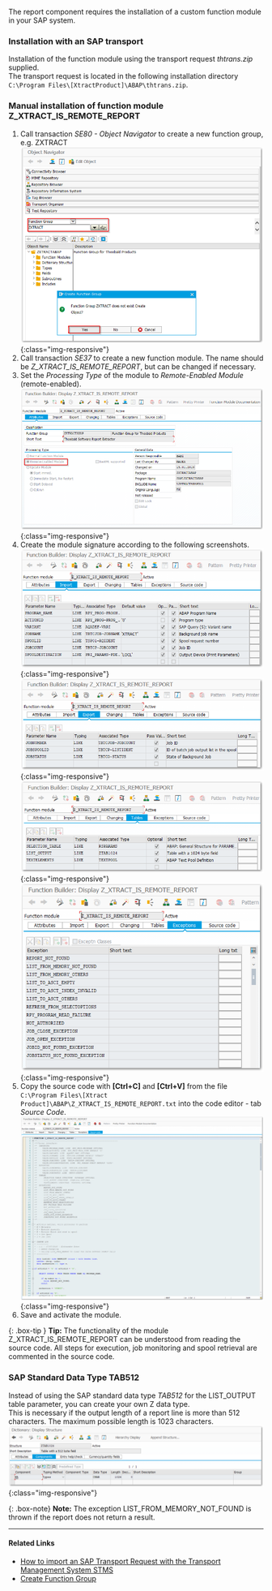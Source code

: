 The report component requires the installation of a custom function module in your SAP system.<br>

### Installation with an SAP transport
Installation of the function module using the transport request *thtrans.zip* supplied. <br> 
The transport request is located in the following installation directory `C:\Program Files\[XtractProduct]\ABAP\thtrans.zip`.

### Manual installation of function module Z_XTRACT_IS_REMOTE_REPORT

1. Call transaction *SE80 - Object Navigator* to create a new function group, e.g. ZXTRACT
![Create_new_function_group](/img/content/create_function_group.png){:class="img-responsive"}
2. Call transaction *SE37* to create a new function module. The name should be *Z_XTRACT_IS_REMOTE_REPORT*, but can be changed if necessary. 
3. Set the *Processing Type* of the module to *Remote-Enabled Module* (remote-enabled). 
![Report_function_attributes](/img/content/report_function_attributes.png){:class="img-responsive"}
4. Create the module signature according to the following screenshots.
![Report_function_import](/img/content/report_function_import.png){:class="img-responsive"}
![Report_function_export](/img/content/report_function_export.png){:class="img-responsive"}
![Report_function_tables](/img/content/report_function_tables.png){:class="img-responsive"}
![Report_function_exceptions](/img/content/report_function_exceptions.png){:class="img-responsive"}
5. Copy the source code with **[Ctrl+C]** and **[Ctrl+V]** from the file `C:\Program Files\[Xtract Product]\ABAP\Z_XTRACT_IS_REMOTE_REPORT.txt` into the code editor - tab *Source Code*.
![Report_function_source](/img/content/report_function_source.png){:class="img-responsive"}
6. Save and activate the module.

{: .box-tip }
**Tip:** The functionality of the module Z_XTRACT_IS_REMOTE_REPORT can be understood from reading the source code. All steps for execution, job monitoring and spool retrieval are commented in the source code.

### SAP Standard Data Type TAB512

Instead of using the SAP standard data type *TAB512* for the LIST_OUTPUT table parameter, you can create your own Z data type. <br> 
This is necessary if the output length of a report line is more than 512 characters. The maximum possible length is 1023 characters.
![SAPCust-Report-ListOutput](/img/content/report_list_output_ztag1024png.png){:class="img-responsive"}

{: .box-note}
**Note:** The exception LIST_FROM_MEMORY_NOT_FOUND is thrown if the report does not return a result.

***********
#### Related Links
- [How to import an SAP Transport Request with the Transport Management System STMS](https://kb.theobald-software.com/sap/how-to-import-an-sap-transport-request-with-the-transport-management-system-stms)
- [Create Function Group](https://help.sap.com/viewer/bd833c8355f34e96a6e83096b38bf192/7.52.0/en-US/d1801ef5454211d189710000e8322d00.html)